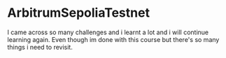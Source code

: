 # ArbitrumSepoliaTestnet

I came across so many challenges and i learnt a lot and i will continue learning again.
Even though im done with this course but there's so many things i need to revisit.
